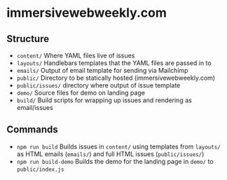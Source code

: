 # immersivewebweekly.com

## Structure

* `content/` Where YAML files live of issues
* `layouts/` Handlebars templates that the YAML files are passed in to
* `emails/` Output of email template for sending via Mailchimp
* `public/` Directory to be statically hosted (immersivewebweekly.com)
* `public/issues/` directory where output of issue template
* `demo/` Source files for demo on landing page
* `build/` Build scripts for wrapping up issues and rendering as email/issues

## Commands

* `npm run build` Builds issues in `content/` using templates from `layouts/` as HTML emails (`emails/`) and full HTML issues (`public/issues/`)
* `npm run build-demo` Builds the demo for the landing page in `demo/` to `public/index.js`
